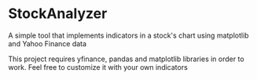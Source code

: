 # StockAnalyzer

A simple tool that implements indicators in a stock's chart using matplotlib and Yahoo Finance data

This project requires yfinance, pandas and matplotlib libraries in order to work.
Feel free to customize it with your own indicators
